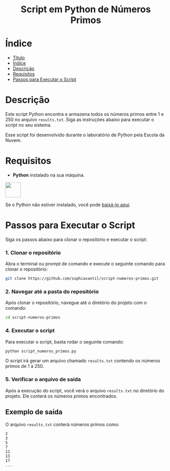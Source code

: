 <h1 align="center"> Script em Python de Números Primos </h1>

# Índice

- [Título](#Título)
- [Índice](#índice)
- [Descrição](#descrição)
- [Requisitos](#requisitos)
- [Passos para Executar o Script](#passos-para-executar-o-script)

# Descrição

Este script Python encontra e armazena todos os números primos entre 1 e 250 no arquivo `results.txt`. Siga as instruções abaixo para executar o script no seu sistema.

Esse script foi desenvolvido durante o laboratório de Python pela Escola da Nuvem. 

# Requisitos

- **Python** instalado na sua máquina.  
<img width="48" height="48" src="https://img.icons8.com/?size=100&id=13441&format=png&color=000000"/> 

  Se o Python não estiver instalado, você pode [baixá-lo aqui](https://www.python.org/downloads/).


# Passos para Executar o Script

Siga os passos abaixo para clonar o repositório e executar o script:

### 1. Clonar o repositório

Abra o terminal ou prompt de comando e execute o seguinte comando para clonar o repositório:

```bash
git clone https://github.com/sophiavantil/script-numeros-primos.git
```

### 2. Navegar até a pasta do repositório

Após clonar o repositório, navegue até o diretório do projeto com o comando:

```bash
cd script-numeros-primos
```

### 4. Executar o script

Para executar o script, basta rodar o seguinte comando:

```bash
python script_numeros_primos.py
```

O script irá gerar um arquivo chamado `results.txt` contendo os números primos de 1 a 250.


### 5. Verificar o arquivo de saída

Após a execução do script, você verá o arquivo `results.txt` no diretório do projeto. Ele conterá os números primos encontrados.


## Exemplo de saída

O arquivo `results.txt` conterá números primos como:

```
2
3
5
7
11
13
17
...
```



